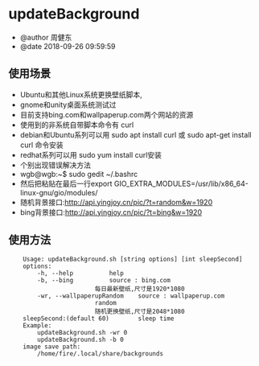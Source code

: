 # updateBackground
+ @author 周健东
+ @date 2018-09-26 09:59:59
## 使用场景
+ Ubuntu和其他Linux系统更换壁纸脚本,
+ gnome和unity桌面系统测试过
+ 目前支持bing.com和wallpaperup.com两个网站的资源
+ 使用到的非系统自带脚本命令有 curl 
+ debian和Ubuntu系列可以用 sudo apt install curl 或 sudo apt-get install curl 命令安装
+ redhat系列可以用 sudo yum install curl安装
+ 个别出现错误解决方法
+ wgb@wgb:~$ sudo gedit ~/.bashrc
+ 然后把粘贴在最后一行export GIO_EXTRA_MODULES=/usr/lib/x86_64-linux-gnu/gio/modules/
+ 随机背景接口:http://api.yingjoy.cn/pic/?t=random&w=1920
+ bing背景接口:http://api.yingjoy.cn/pic/?t=bing&w=1920
## 使用方法

        Usage: updateBackground.sh [string options] [int sleepSecond]
        options:
            -h, --help          help
            -b, --bing          source : bing.com
                            每日最新壁纸,尺寸是1920*1080
            -wr, --wallpaperupRandom    source : wallpaperup.com
                            random
                            随机更换壁纸,尺寸是2048*1080
        sleepSecond:(default 60)        sleep time
        Example:
            updateBackground.sh -wr 0
            updateBackground.sh -b 0
        image save path:
            /home/fire/.local/share/backgrounds
